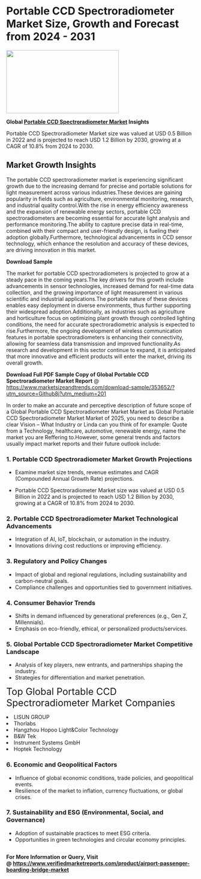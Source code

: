 <H1>Portable CCD Spectroradiometer Market Size, Growth and Forecast from 2024 - 2031</H1><img class="aligncenter size-medium wp-image-584254" src="https://thirdeyenews.in/wp-content/uploads/2024/09/Global-Market-Research-300x168.jpeg" alt="" width="300" height="168" /><p><strong>Global&nbsp;<a href="https://www.marketsizeandtrends.com/download-sample/353652/?utm_source=Github8j?utm_medium=201">Portable CCD Spectroradiometer Market</a> Insights</strong></p><p>Portable CCD Spectroradiometer Market size was valued at USD 0.5 Billion in 2022 and is projected to reach USD 1.2 Billion by 2030, growing at a CAGR of 10.8% from 2024 to 2030.</p><p><h2>Market Growth Insights</h2> <p>The portable CCD spectroradiometer market is experiencing significant growth due to the increasing demand for precise and portable solutions for light measurement across various industries.These devices are gaining popularity in fields such as agriculture, environmental monitoring, research, and industrial quality control.With the rise in energy efficiency awareness and the expansion of renewable energy sectors, portable CCD spectroradiometers are becoming essential for accurate light analysis and performance monitoring.The ability to capture precise data in real-time, combined with their compact and user-friendly design, is fueling their adoption globally.Furthermore, technological advancements in CCD sensor technology, which enhance the resolution and accuracy of these devices, are driving innovation in this market.</p> <p><strong>Download Sample</strong></p> <p>The market for portable CCD spectroradiometers is projected to grow at a steady pace in the coming years.The key drivers for this growth include advancements in sensor technologies, increased demand for real-time data collection, and the growing importance of light measurement in various scientific and industrial applications.The portable nature of these devices enables easy deployment in diverse environments, thus further supporting their widespread adoption.Additionally, as industries such as agriculture and horticulture focus on optimizing plant growth through controlled lighting conditions, the need for accurate spectroradiometric analysis is expected to rise.Furthermore, the ongoing development of wireless communication features in portable spectroradiometers is enhancing their connectivity, allowing for seamless data transmission and improved functionality.As research and development in this sector continue to expand, it is anticipated that more innovative and efficient products will enter the market, driving its overall growth.</p> <p><span class=""><strong>Download Full PDF Sample Copy of Global Portable CCD Spectroradiometer Market Report</strong> @ <a href="https://www.marketsizeandtrends.com/download-sample/353652/?utm_source=Github8j?utm_medium=201" target="_blank">https://www.marketsizeandtrends.com/download-sample/353652/?utm_source=Github8j?utm_medium=201</a></span></p><p>In order to make an accurate and perceptive description of future scope of a Global&nbsp;Portable CCD Spectroradiometer Market Market as Global&nbsp;Portable CCD Spectroradiometer Market Market of 2025, you need to describe a clear Vision &ndash; What Industry or Linda can you think of for example: Quote from a Technology, healthcare, automotive, renewable energy, name the market you are Reffering to.However, some general trends and factors usually impact market reports and their future outlook include:</p><h3>1.&nbsp;<strong>Portable CCD Spectroradiometer Market Growth Projections</strong></h3><ul><li>Examine market size trends, revenue estimates and CAGR (Compounded Annual Growth Rate) projections.</li><li><p>Portable CCD Spectroradiometer Market size was valued at USD 0.5 Billion in 2022 and is projected to reach USD 1.2 Billion by 2030, growing at a CAGR of 10.8% from 2024 to 2030.</p></li></ul><h3>2.&nbsp;<strong>Portable CCD Spectroradiometer Market Technological Advancements</strong></h3><ul><li>Integration of AI, IoT, blockchain, or automation in the industry.</li><li>Innovations driving cost reductions or improving efficiency.</li></ul><h3>3.&nbsp;<strong>Regulatory and Policy Changes</strong></h3><ul><li>Impact of global and regional regulations, including sustainability and carbon-neutral goals.</li><li>Compliance challenges and opportunities tied to government initiatives.</li></ul><h3>4.&nbsp;<strong>Consumer Behavior Trends</strong></h3><ul><li>Shifts in demand influenced by generational preferences (e.g., Gen Z, Millennials).</li><li>Emphasis on eco-friendly, ethical, or personalized products/services.</li></ul><h3>5.&nbsp;<strong>Global Portable CCD Spectroradiometer Market Competitive Landscape</strong></h3><ul><li>Analysis of key players, new entrants, and partnerships shaping the industry.</li><li>Strategies for differentiation and market penetration.</li></ul><p data-pm-slice="1 1 []"><span style="color: inherit; font-family: inherit; font-size: 25px;">Top Global Portable CCD Spectroradiometer Market Companies</span></p><div class="" data-test-id=""><p><li>LISUN GROUP</li><li> Thorlabs</li><li> Hangzhou Hopoo Light&Color Technology</li><li> B&W Tek</li><li> Instrument Systems GmbH</li><li> Hoptek Technology</li></p></div><h3>6.&nbsp;<strong>Economic and Geopolitical Factors</strong></h3><ul><li>Influence of global economic conditions, trade policies, and geopolitical events.</li><li>Resilience of the market to inflation, currency fluctuations, or global crises.</li></ul><h3>7.&nbsp;<strong>Sustainability and ESG (Environmental, Social, and Governance)</strong></h3><ul><li>Adoption of sustainable practices to meet ESG criteria.</li><li>Opportunities in green technologies and circular economy principles.</li></ul><h2><strong style="font-size: 14px;">For More Information or Query, Visit @&nbsp;</strong><a style="background-color: #ffffff; font-size: 14px;" href="https://www.marketsizeandtrends.com/report/portable-ccd-spectroradiometer-market/" target="_blank">https://www.verifiedmarketreports.com/product/airport-passenger-boarding-bridge-market</a></h2>